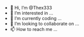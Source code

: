- 👋 Hi, I’m @Thex333
- 👀 I’m interested in ...
- 🌱 I’m currently coding ...
- 💞️ I’m looking to collaborate on ...
- 📫 How to reach me ...

<!---
Thex333/Thex333 is a ✨ special ✨ repository because its `README.md` (this file) appears on your GitHub profile.
You can click the Preview link to take a look at your changes.
--->
